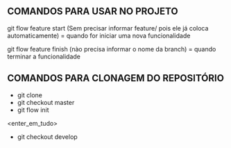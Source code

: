 ## COMANDOS PARA USAR NO PROJETO

git flow feature start <nome-da-branch> (Sem precisar informar feature/ pois ele já coloca automaticamente) = quando for iniciar uma nova funcionalidade

git flow feature finish (nào precisa informar o nome da branch) = quando terminar a funcionalidade

## COMANDOS PARA CLONAGEM DO REPOSITÓRIO

 - git clone <link>
 - git checkout master
 - git flow init

<enter_em_tudo>

 - git checkout develop
